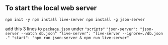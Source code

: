
## To start the local web server
`
npm init -y
npm install live-server
npm install -g json-server
`

add this 3 lines to `package.json` under `"scripts"`
`
"json-server": "json-server --watch db.json"
"live-server": "live-server --ignore=./db.json ."
"start": "npm run json-server & npm run live-server"
`